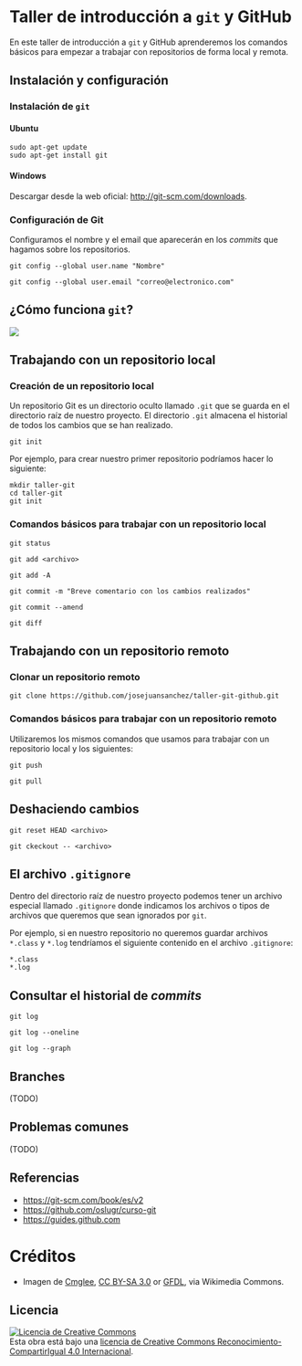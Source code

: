 # Taller de introducción a `git` y GitHub

En este taller de introducción a `git` y GitHub aprenderemos los comandos básicos para empezar a trabajar con repositorios de forma local y remota.

## Instalación y configuración

### Instalación de `git`

#### Ubuntu

```
sudo apt-get update
sudo apt-get install git
```

#### Windows

Descargar desde la web oficial: http://git-scm.com/downloads.

### Configuración de Git

Configuramos el nombre y el email que aparecerán en los *commits* que hagamos sobre los repositorios.

```git
git config --global user.name "Nombre"
```

```git
git config --global user.email "correo@electronico.com"
```

## ¿Cómo funciona `git`?

![](https://upload.wikimedia.org/wikipedia/commons/thumb/4/44/Git_data_flow_simplified.svg/360px-Git_data_flow_simplified.svg.png)

## Trabajando con un repositorio local

### Creación de un repositorio local

Un repositorio Git es un directorio oculto llamado `.git` que se guarda en el directorio raíz de nuestro proyecto. El directorio `.git` almacena el historial de todos los cambios que se han realizado.

```git
git init
```

Por ejemplo, para crear nuestro primer repositorio podríamos hacer lo siguiente:

```
mkdir taller-git
cd taller-git
git init
```

### Comandos básicos para trabajar con un repositorio local

```
git status
```

```
git add <archivo>
```

```
git add -A
```

```
git commit -m "Breve comentario con los cambios realizados"
```

```
git commit --amend
```

```
git diff
```

## Trabajando con un repositorio remoto

### Clonar un repositorio remoto

```
git clone https://github.com/josejuansanchez/taller-git-github.git
```

### Comandos básicos para trabajar con un repositorio remoto

Utilizaremos los mismos comandos que usamos para trabajar con un repositorio local y los siguientes:

```
git push
```

```
git pull
```

## Deshaciendo cambios

```
git reset HEAD <archivo>
```

```
git ckeckout -- <archivo>
```

## El archivo `.gitignore`

Dentro del directorio raíz de nuestro proyecto podemos tener un archivo especial llamado `.gitignore` donde indicamos los archivos o tipos de archivos que queremos que sean ignorados por `git`. 

Por ejemplo, si en nuestro repositorio no queremos guardar archivos `*.class` y `*.log` tendríamos el siguiente contenido en el archivo `.gitignore`:

```
*.class
*.log
```

## Consultar el historial de *commits*

```
git log
```

```
git log --oneline
```

```
git log --graph
```

## Branches

(TODO)

## Problemas comunes

(TODO)

## Referencias

* https://git-scm.com/book/es/v2
* https://github.com/oslugr/curso-git
* https://guides.github.com

# Créditos

* Imagen de [Cmglee](https://commons.wikimedia.org/wiki/User:Cmglee), [CC BY-SA 3.0](https://creativecommons.org/licenses/by-sa/3.0) or [GFDL](http://www.gnu.org/copyleft/fdl.html), via Wikimedia Commons.

## Licencia

<a rel="license" href="http://creativecommons.org/licenses/by-sa/4.0/"><img alt="Licencia de Creative Commons" style="border-width:0" src="https://i.creativecommons.org/l/by-sa/4.0/88x31.png" /></a><br />Esta obra está bajo una <a rel="license" href="http://creativecommons.org/licenses/by-sa/4.0/">licencia de Creative Commons Reconocimiento-CompartirIgual 4.0 Internacional</a>.